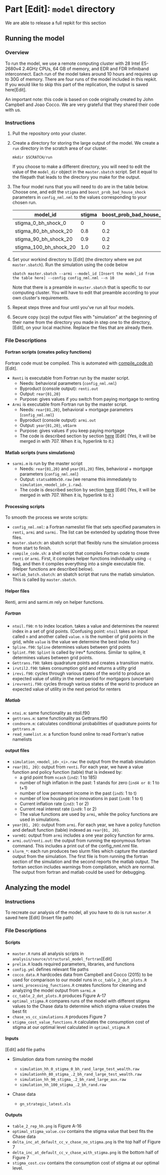 # Part [Edit]: `model` directory

We are able to release a full repkit for this section

## Running the model

### Overview

To run the model, we use a remote computing cluster with 28 Intel E5-2680v4 2.4GHz CPUs, 64 GB of memory, and EDR and FDR Infiniband interconnect. Each run of the model takes around 10 hours and requires up to 30G of memory. There are four runs of the model included in this repkit. If you would like to skip this part of the replication, the output is saved here[Edit].

An important note: this code is based on code originally created by John Campbell and Joao Cocco. We are very grateful that they shared their code with us.

### Instructions

1. Pull the repository onto your cluster.
1. Create a directory for storing the large output of the model. We create a `run` directory in the scratch area of our cluster.
    ```
    mkdir $SCRATCH/run
    ```
    If you choose to make a different directory, you will need to edit the value of the `model_dir` object in the `master.sbatch` script. Set it equal to the filepath that leads to the directory you make for the output.  
1. The four model runs that you will need to do are in the table below. Choose one, and edit the `stigma` and  `boost_prob_bad_house_shock` parameters in `config_nml.nml` to the values corresponding to your chosen run.

    | model_id | stigma | boost_prob_bad_house_shock |
    | --- | --- | --- |
    | stigma_0_bh_shock_0 | 0 | 0 |
    | stigma_80_bh_shock_20 | 0.8 | 0.2 |
    | stigma_90_bh_shock_20 | 0.9 | 0.2 |
    | stigma_100_bh_shock_20 | 1.0 | 0.2 |
1. Set your workind directory to [Edit] (the directory where we put `master.sbatch`). Run the simulation using the code below
    ```
    sbatch master.sbatch --armi --model_id [Insert the model_id from the table here] --config config_nml.nml --n 10
    ```
    Note that there is a preamble in `master.sbatch` that is specific to our computing cluster. You will have to edit that preamble according to your own cluster's requirements.
1. Repeat steps three and four until you've run all four models.
1. Secure copy (scp) the output files with "simulation" at the beginning of their name from the directory you made in step one to the directory, [Edit], on your local machine. Replace the files that are already there.

### File Descriptions

#### Fortran scripts (creates policy functions)
Fortran code must be compiled. This is automated with [compile_code.sh](https://github.com/ganong-noel/strategic/blob/bc4def658c1203c7073c0a8d462b743240a5468f/analysis/source/structural_model_fortran/compile_code.sh#L16) [Edit].

- `Renti` is executable from Fortran run by the master script.
    - Needs: behavioral parameters (`config_nml.nml`)
    - Byproduct (console output): `renti.out`
    - Output: `rear{01,20}`
    - Purpose: gives values if you switch from paying mortgage to renting
- `Armi` is executable from Fortran run by the master script.
    - Needs:  `rear{01,20}`, behavioral + mortgage parameters (`config_nml.nml`)
    - Byproduct (console output): `armi.out`
    - Output: `year{01,20}`, `v01arm`
    - Purpose: gives values if you keep paying mortgage
    - The code is described section by section [here](https://github.com/ganong-noel/strategic/blob/149b286dde3706645579d4070a1bc6114ebf8b33/issues/issue_226_document_model/armi_analysis.pdf) [Edit] (Yes, it will be merged in with 707. When it is, hyperlink to it.)

#### Matlab scripts (runs simulations)
- `sarmi.m` is run by the master script
    - Needs: `rear{01,20}` and `year{01,20}` files, behavioral + mortgage parameters (`config_nml.nml`)
    - Output: `statsa800x50.raw` (we rename this immediately to `simulation_<model_id>_i.raw`).
    - The code is described section by section [here](https://github.com/ganong-noel/strategic/blob/149b286dde3706645579d4070a1bc6114ebf8b33/issues/issue_226_document_model/sarmi_m_analysis.pdf) [Edit] (Yes, it will be merged in with 707. When it is, hyperlink to it.)

#### Processing scripts
To smooth the process we wrote scripts:
- `config_nml.nml`: a Fortran nameslist file that sets specified paramaters in `renti`, `armi` and `sarmi.` The list can be extended by updating those three files.
- `master.sbatch`: an sbatch script that flexibly runs the simulation process from start to finish.
- `compile_code.sh`: a shell script that compiles Fortran code to create `renti` or `armi`. First, it compiles helper functions individually using `-c` flag, and then it compiles everything into a single executable file.  (Helper functions are described below).
- `matlab_batch.sbatch`: an sbatch script that runs the matlab simulation. This is called by `master.sbatch`.


#### Helper files
Renti, armi and sarmi.m rely on helper functions.

##### Fortran
- `ntoil.f90`: n to index location. takes a value and determines the nearest index in a set of grid points. (Confusing point: `ntoil` takes an input called `n` and another called `value`. `n` is the number of grid points in the grid, while `value` is the value we determine the best index for.)  
- `Spline.f90`: `Spline` determines values between grid points
- `Splint.f90`: `Splint` is called by irev* functions. Similar to spline, it determines values between grid points.
- `Gettrans.f90`: takes quadrature points and creates a transition matrix.
- `irutil2.f90`: takes consumption grid and returns a utilty grid
- `irevi.f90`: cycles through various states of the world to produce an expected value of utility in the next period for mortgagors (uncertain)
- `irevrenti.f90`: cycles through various states of the world to produce an expected value of utility in the next period for renters

##### Matlab
- `ntoi.m`: same functionality as ntoil.f90
- `gettrans.m`: same functionality as Gettrans.f90
- `condnorm.m`: calculates conditional probabilities of quadrature points for `gettrans.m`
- `read_namelist.m`: a function found online to read Fortran's native namelists



#### output files
- `simulation_<model_id>_<i>.raw`: the output from the matlab simulation
- `rear{01, 20}`: output from `renti`. For each year, we have a value function and policy function (table) that is indexed by:
    - a grid point from `ncash` (`ind2`: 1 to 185)
    - number of high inflation in the past: 1 stands for zero (`ind4 or 8`: 1 to t+1)
    - number of low permanent income in the past (`ind5`: 1 to t)
    - number of low housing price innovations in past (`ind8`: 1 to t)
    - Current inflation rate (`ind3`: 1 or 2)
    - Current real interest rate (`ind9`: 1 or 2)
    - The value functions are used by `armi`, while the policy functions are used in simulations.
- `year{01, 20}`: output from `armi`. For each year, we have a policy function and default function (table) indexed as `rear{01, 20}`.
- `varm01`: output from `armi` includes a one year policy function for arms.
- `armi.out`/`renti.out`: the output from running the eponymous fortran command. This includes a print out of the config_nml.nml file.
- `slurm_*`: each run produces two slurm files which capture the standard output from the simulation. The first file is from running the fortran section of the simulation and the second reports the matlab output. The fortran section includes warnings from compilation, which are normal. The output from fortran and matlab could be used for debugging.

## Analyzing the model

### Instructions

To recreate our analysis of the model, all you have to do is run `master.R` saved
here [Edit] (Insert file path)

### File Descriptions

#### Scripts

- `master.R` runs all analysis scripts in `analysis/source/structural_model_fortran`[Edit]
- `prelim.R` loads required parameters, libraries, and functions
- `config.yml` defines relevant file paths
- `cocco_data.R` hardcodes data from Campbell and Cocco (2015) to be used for comparison to our model runs in `cc_table_2_dot_plots.R`
- `sarmi_processing_functions.R` creates functions for cleaning and analyzing the model output from `sarmi.m`
- `cc_table_2_dot_plots.R` produces Figure A-17
- `optimal_stigma.R` compares runs of the model with different stigma values to the Chase data to determine which stigma value creates the best fit
- `chase_vs_cc_simulations.R` produces Figure 7
- `stigma_cost_value_functions.R` calculates the consumption cost of stigma at our optimal level calculated in `optimal_stigma.R`

#### Inputs

[Edit] add file paths
- Simulation data from running the model
  - `simulation_hh_0_stigma_0_bh_rand_large_test_wealth.raw`
  - `simulationhh_80_stigma_.2_bh_rand_large_test_wealth.raw`
  - `simulation_hh_90_stigma_.2_bh_rand_large_aux.raw`
  - `simulation_hh_100_stigma_.2_bh_rand.raw`

- Chase data
  - `gn_strategic_latest.xls`

#### Outputs

- `table_2_rep_hh.png` is Figure A-16
- `optimal_stigma_value.csv` contains the stigma value that best fits the Chase data
- `delta_inc_at_default_cc_v_chase_no_stigma.png` is the top half of Figure 7
- `delta_inc_at_default_cc_v_chase_with_stigma.png` is the bottom half of Figure 7
- `stigma_cost.csv` contains the consumption cost of stigma at our optimal level.
